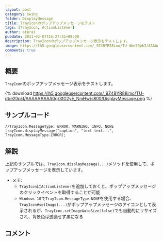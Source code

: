 ```yaml
---
layout: post
category: swing
folder: DisplayMessage
title: TrayIconのポップアップメッセージをテスト
tags: [TrayIcon, ActionListener]
author: aterai
pubdate: 2011-02-07T16:27:51+09:00
description: TrayIconのポップアップメッセージ表示をテストします。
image: https://lh5.googleusercontent.com/_9Z4BYR88imo/TU-dbe20pkI/AAAAAAAAA0g/3fG2yE_NmHw/s800/DisplayMessage.png
comments: true
---
```

## 概要
`TrayIcon`のポップアップメッセージ表示をテストします。

{% download https://lh5.googleusercontent.com/_9Z4BYR88imo/TU-dbe20pkI/AAAAAAAAA0g/3fG2yE_NmHw/s800/DisplayMessage.png %}

## サンプルコード
<pre class="prettyprint"><code>//TrayIcon.MessageType: ERROR, WARNING, INFO, NONE
trayIcon.displayMessage("caption", "text text...", TrayIcon.MessageType.ERROR);
</code></pre>

## 解説
上記のサンプルでは、`TrayIcon.displayMessage(...)`メソッドを使用して、ポップアップメッセージを表示しています。

- メモ:
    - `TrayIcon`に`ActionListener`を追加しておくと、ポップアップメッセージのクリックイベントを取得することが可能
    - `Windows 10`で`TrayIcon.MessageType.NONE`を使用する場合、`TrayIcon#setImage(...)`がポップアップメッセージのアイコンとして表示されるが、`TrayIcon.setImageAutoSize(false)`でも自動的にリサイズされ、背景色は透過せず黒になる

<!-- dummy comment line for breaking list -->

## コメント
